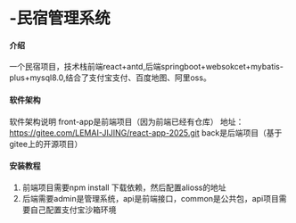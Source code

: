 # -民宿管理系统
#### 介绍
一个民宿项目，技术栈前端react+antd,后端springboot+websokcet+mybatis-plus+mysql8.0,结合了支付宝支付、百度地图、阿里oss。

#### 软件架构
软件架构说明
 front-app是前端项目（因为前端已经有仓库） 地址：https://gitee.com/LEMAI-JIJING/react-app-2025.git
 back是后端项目（基于gitee上的开源项目）

#### 安装教程

1.  前端项目需要npm install 下载依赖，然后配置alioss的地址
2.  后端需要admin是管理系统，api是前端接口，common是公共包，api项目需要自己配置支付宝沙箱环境

